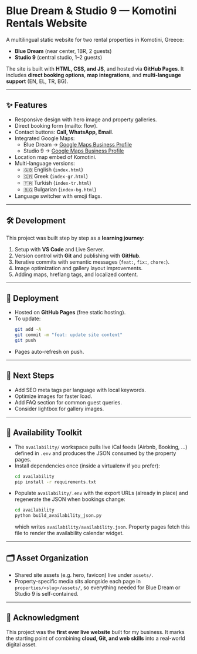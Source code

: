 # Blue Dream & Studio 9 — Komotini Rentals Website

A multilingual static website for two rental properties in Komotini, Greece:

- **Blue Dream** (near center, 1BR, 2 guests)
- **Studio 9** (central studio, 1–2 guests)

The site is built with **HTML, CSS, and JS**, and hosted via **GitHub Pages**.
It includes **direct booking options**, **map integrations**, and **multi-language support** (EN, EL, TR, BG).

---

## ✨ Features

- Responsive design with hero image and property galleries.
- Direct booking form (mailto: flow).
- Contact buttons: **Call, WhatsApp, Email**.
- Integrated Google Maps:
  - Blue Dream → [Google Maps Business Profile](https://maps.app.goo.gl/4yh65CaNSKpPbDjH8)
  - Studio 9 → [Google Maps Business Profile](https://maps.app.goo.gl/UnqJnzg1pjv87f8z8)
- Location map embed of Komotini.
- Multi-language versions:
  - 🇬🇧 English (`index.html`)
  - 🇬🇷 Greek (`index-gr.html`)
  - 🇹🇷 Turkish (`index-tr.html`)
  - 🇧🇬 Bulgarian (`index-bg.html`)
- Language switcher with emoji flags.

---

## 🛠 Development

This project was built step by step as a **learning journey**:

1. Setup with **VS Code** and Live Server.
2. Version control with **Git** and publishing with **GitHub**.
3. Iterative commits with semantic messages (`feat:`, `fix:`, `chore:`).
4. Image optimization and gallery layout improvements.
5. Adding maps, hreflang tags, and localized content.

---

## 🚀 Deployment

- Hosted on **GitHub Pages** (free static hosting).
- To update:
  ```bash
  git add -A
  git commit -m "feat: update site content"
  git push
  ```
- Pages auto-refresh on push.

---

## 📌 Next Steps

- Add SEO meta tags per language with local keywords.
- Optimize images for faster load.
- Add FAQ section for common guest queries.
- Consider lightbox for gallery images.

---

## 📅 Availability Toolkit

- The `availability/` workspace pulls live iCal feeds (Airbnb, Booking, …) defined in `.env` and produces the JSON consumed by the property pages.
- Install dependencies once (inside a virtualenv if you prefer):
  ```bash
  cd availability
  pip install -r requirements.txt
  ```
- Populate `availability/.env` with the export URLs (already in place) and regenerate the JSON when bookings change:
  ```bash
  cd availability
  python build_availability_json.py
  ```
  which writes `availability/availability.json`. Property pages fetch this file to render the availability calendar widget.

---

## 🗂 Asset Organization

- Shared site assets (e.g. hero, favicon) live under `assets/`.
- Property-specific media sits alongside each page in `properties/<slug>/assets/`, so everything needed for Blue Dream or Studio 9 is self-contained.

---

## 🙏 Acknowledgment

This project was the **first ever live website** built for my business.
It marks the starting point of combining **cloud, Git, and web skills** into a real-world digital asset.
